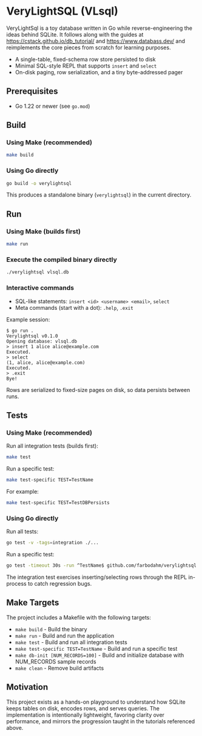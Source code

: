 # VeryLightSQL (VLsql)

VeryLightSql is a toy database written in Go while reverse-engineering the ideas behind SQLite.
It follows along with the guides at https://cstack.github.io/db_tutorial/ and https://www.databass.dev/ and reimplements the core pieces from scratch for learning purposes.

- A single-table, fixed-schema row store persisted to disk
- Minimal SQL-style REPL that supports `insert` and `select`
- On-disk paging, row serialization, and a tiny byte-addressed pager

## Prerequisites

- Go 1.22 or newer (see `go.mod`)

## Build

### Using Make (recommended)

```sh
make build
```

### Using Go directly

```sh
go build -o verylightsql
```

This produces a standalone binary (`verylightsql`) in the current directory.

## Run

### Using Make (builds first)

```sh
make run
```

### Execute the compiled binary directly

```sh
./verylightsql vlsql.db
```

### Interactive commands

- SQL-like statements: `insert <id> <username> <email>`, `select`
- Meta commands (start with a dot): `.help`, `.exit`

Example session:

```text
$ go run .
Verylightsql v0.1.0
Opening database: vlsql.db
> insert 1 alice alice@example.com
Executed.
> select
(1, alice, alice@example.com)
Executed.
> .exit
Bye!
```

Rows are serialized to fixed-size pages on disk, so data persists between runs.

## Tests

### Using Make (recommended)

Run all integration tests (builds first):

```sh
make test
```

Run a specific test:

```sh
make test-specific TEST=TestName
```

For example:

```sh
make test-specific TEST=TestDBPersists
```

### Using Go directly

Run all tests:

```sh
go test -v -tags=integration ./...
```

Run a specific test:

```sh
go test -timeout 30s -run ^TestName$ github.com/farbodahm/verylightsql -tags=integration
```

The integration test exercises inserting/selecting rows through the REPL in-process to catch regression bugs.

## Make Targets

The project includes a Makefile with the following targets:

- `make build` - Build the binary
- `make run` - Build and run the application
- `make test` - Build and run all integration tests
- `make test-specific TEST=TestName` - Build and run a specific test
- `make db-init [NUM_RECORDS=100]` - Build and initialize database with NUM_RECORDS sample records
- `make clean` - Remove build artifacts

## Motivation

This project exists as a hands-on playground to understand how SQLite keeps tables on disk, encodes rows, and serves queries. The implementation is intentionally lightweight, favoring clarity over performance, and mirrors the progression taught in the tutorials referenced above.
